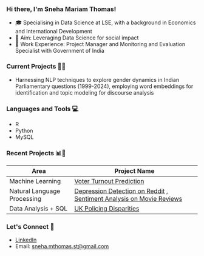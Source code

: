 ### Hi there, I'm Sneha Mariam Thomas!

- 🎓 Specialising in Data Science at LSE, with a background in Economics and International Development 
- 🎯 Aim: Leveraging Data Science for social impact
- 💼 Work Experience: Project Manager and Monitoring and Evaluation Specialist with Government of India

### Current Projects 👩‍💻

- Harnessing NLP techniques to explore gender dynamics in Indian Parliamentary questions (1999-2024), employing word embeddings for identification and topic modeling for discourse analysis

### Languages and Tools 💻

- R
- Python
- MySQL

### Recent Projects 📊📝

| Area            | Project Name                        |
|-----------------|-------------------------------------|
| Machine Learning | [Voter Turnout Prediction](https://github.com/snehamariamthomas/Voter-Turnout-Prediction.git)  |
| Natural Language Processing | [Depression Detection on Reddit](https://github.com/snehamariamthomas/depression-detection.git) , [Sentiment Analysis on Movie Reviews](https://github.com/snehamariamthomas/movie-review-sentiment-analysis.git)  |
| Data Analysis + SQL | [UK Policing Disparities](https://github.com/snehamariamthomas/UK-Policing-Disparities.git) |

### Let's Connect 🔗

- [LinkedIn](https://www.linkedin.com/in/sneha-mariam-thomas-82a746113)
- Email: sneha.mthomas.st@gmail.com

